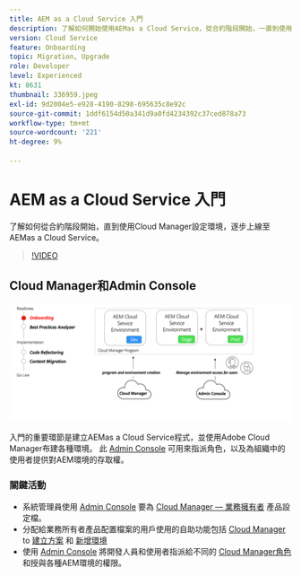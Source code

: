 ```yaml
---
title: AEM as a Cloud Service 入門
description: 了解如何開始使用AEMas a Cloud Service，從合約階段開始，一直到使用Cloud Manager設定環境。
version: Cloud Service
feature: Onboarding
topic: Migration, Upgrade
role: Developer
level: Experienced
kt: 8631
thumbnail: 336959.jpeg
exl-id: 9d2004e5-e928-4190-8298-695635c8e92c
source-git-commit: 1ddf6154d50a341d9a0fd4234392c37ced878a73
workflow-type: tm+mt
source-wordcount: '221'
ht-degree: 9%

---
```


# AEM as a Cloud Service 入門

了解如何從合約階段開始，直到使用Cloud Manager設定環境，逐步上線至AEMas a Cloud Service。

>[!VIDEO](https://video.tv.adobe.com/v/336959/?quality=12&learn=on)

## Cloud Manager和Admin Console

![入門高階圖表](assets/onboarding-diagram.png)

入門的重要環節是建立AEMas a Cloud Service程式，並使用Adobe Cloud Manager布建各種環境。 此 [Admin Console](https://adminconsole.adobe.com/) 可用來指派角色，以及為組織中的使用者提供對AEM環境的存取權。

### 關鍵活動

* 系統管理員使用 [Admin Console](https://adminconsole.adobe.com/) 要為 [Cloud Manager — 業務擁有者](https://experienceleague.adobe.com/docs/experience-manager-cloud-manager/using/requirements/setting-up-users-and-roles.html) 產品設定檔。
* 分配給業務所有者產品配置檔案的用戶使用的自助功能包括 [Cloud Manager](https://experienceleague.adobe.com/docs/experience-manager-cloud-manager/using/introduction-to-cloud-manager.html?lang=zh-Hant) to [建立方案](https://experienceleague.adobe.com/docs/experience-manager-cloud-service/implementing/using-cloud-manager/production-programs/creating-production-program.html) 和 [新增環境](https://experienceleague.adobe.com/docs/experience-manager-cloud-service/implementing/using-cloud-manager/manage-environments.html)
* 使用 [Admin Console](https://adminconsole.adobe.com/) 將開發人員和使用者指派給不同的 [Cloud Manager角色](https://experienceleague.adobe.com/docs/experience-manager-cloud-manager/using/requirements/setting-up-users-and-roles.html) 和授與各種AEM環境的權限。